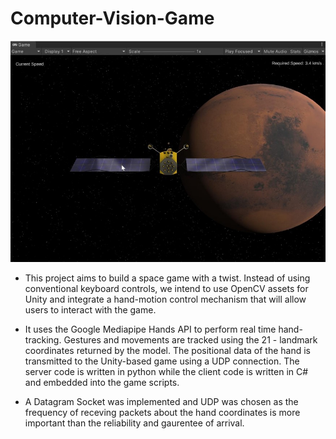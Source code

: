 # Computer-Vision-Game

![game snap](https://github.com/Prateek-Upadhya/Interactive-Space-Game/blob/main/game_snap.jpg?raw=true)


- This project aims to build a space game with a twist. Instead of using conventional keyboard controls, we intend to use OpenCV assets for Unity and integrate a hand-motion control mechanism that will allow users to interact with the game.


- It uses the Google Mediapipe Hands API to perform real time hand-tracking. Gestures and movements are tracked using the 21 - landmark coordinates returned by the model. The positional data of the hand is transmitted to the Unity-based game using a UDP connection. The server code is written in python while the client code is written in C# and embedded into the game scripts. 

- A Datagram Socket was implemented and UDP was chosen as the frequency of receving packets about the hand coordinates is more important than the reliability and gaurentee of arrival. 
